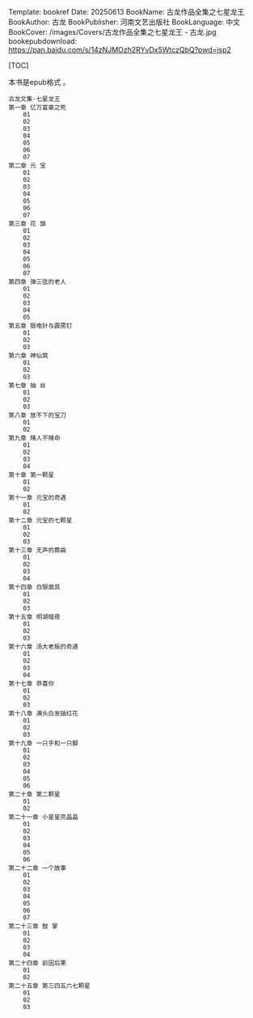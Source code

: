 Template: bookref
Date: 20250613
BookName: 古龙作品全集之七星龙王
BookAuthor: 古龙
BookPublisher: 河南文艺出版社
BookLanguage: 中文
BookCover: /images/Covers/古龙作品全集之七星龙王 - 古龙.jpg
bookepubdownload: https://pan.baidu.com/s/14zNJMOzh2RYvDx5WtczQbQ?pwd=jsp2


[TOC]

本书是epub格式 。


```
古龙文集·七星龙王
第一章 亿万富豪之死
    01
    02
    03
    04
    05
    06
    07
第二章 元 宝
    01
    02
    03
    04
    05
    06
    07
第三章 花 旗
    01
    02
    03
    04
    05
    06
    07
第四章 弹三弦的老人
    01
    02
    03
    04
    05
第五章 银电针与霹雳钉
    01
    02
    03
第六章 神仙窝
    01
    02
    03
第七章 抽 丝
    01
    02
    03
第八章 放不下的宝刀
    01
    02
第九章 赌人不赌命
    01
    02
    03
    04
第十章 第一颗星
    01
    02
第十一章 元宝的奇遇
    01
    02
第十二章 元宝的七颗星
    01
    02
    03
第十三章 无声的葬曲
    01
    02
    03
    04
第十四章 白银面具
    01
    02
    03
第十五章 明湖暗夜
    01
    02
    03
第十六章 汤大老板的奇遇
    01
    02
    03
    04
第十七章 恭喜你
    01
    02
    03
第十八章 满头白发插红花
    01
    02
    03
第十九章 一只手和一只脚
    01
    02
    03
    04
    05
    06
第二十章 第二颗星
    01
    02
第二十一章 小星星亮晶晶
    01
    02
    03
    04
    05
    06
第二十二章 一个故事
    01
    02
    03
    04
    05
    06
    07
第二十三章 鼓 掌
    01
    02
    03
    04
第二十四章 前因后果
    01
    02
第二十五章 第三四五六七颗星
    01
    02
    03
```
